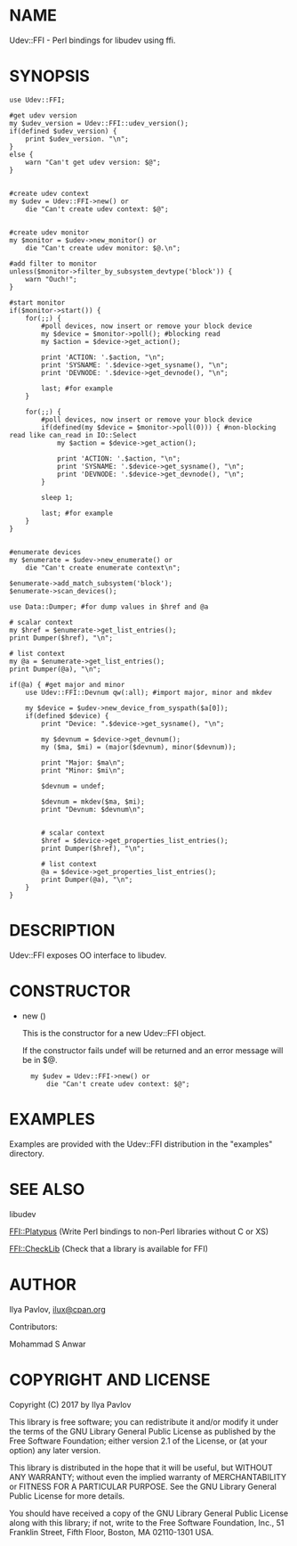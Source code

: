 # NAME

Udev::FFI - Perl bindings for libudev using ffi.

# SYNOPSIS

    use Udev::FFI;

    #get udev version
    my $udev_version = Udev::FFI::udev_version();
    if(defined $udev_version) {
        print $udev_version. "\n";
    }
    else {
        warn "Can't get udev version: $@";
    }


    #create udev context
    my $udev = Udev::FFI->new() or
        die "Can't create udev context: $@";


    #create udev monitor
    my $monitor = $udev->new_monitor() or
        die "Can't create udev monitor: $@.\n";

    #add filter to monitor
    unless($monitor->filter_by_subsystem_devtype('block')) {
        warn "Ouch!";
    }

    #start monitor
    if($monitor->start()) {
        for(;;) {
            #poll devices, now insert or remove your block device
            my $device = $monitor->poll(); #blocking read
            my $action = $device->get_action();

            print 'ACTION: '.$action, "\n";
            print 'SYSNAME: '.$device->get_sysname(), "\n";
            print 'DEVNODE: '.$device->get_devnode(), "\n";

            last; #for example
        }

        for(;;) {
            #poll devices, now insert or remove your block device
            if(defined(my $device = $monitor->poll(0))) { #non-blocking read like can_read in IO::Select
                my $action = $device->get_action();

                print 'ACTION: '.$action, "\n";
                print 'SYSNAME: '.$device->get_sysname(), "\n";
                print 'DEVNODE: '.$device->get_devnode(), "\n";
            }

            sleep 1;

            last; #for example
        }
    }


    #enumerate devices
    my $enumerate = $udev->new_enumerate() or
        die "Can't create enumerate context\n";

    $enumerate->add_match_subsystem('block');
    $enumerate->scan_devices();

    use Data::Dumper; #for dump values in $href and @a

    # scalar context
    my $href = $enumerate->get_list_entries();
    print Dumper($href), "\n";

    # list context
    my @a = $enumerate->get_list_entries();
    print Dumper(@a), "\n";

    if(@a) { #get major and minor
        use Udev::FFI::Devnum qw(:all); #import major, minor and mkdev

        my $device = $udev->new_device_from_syspath($a[0]);
        if(defined $device) {
            print "Device: ".$device->get_sysname(), "\n";

            my $devnum = $device->get_devnum();
            my ($ma, $mi) = (major($devnum), minor($devnum));

            print "Major: $ma\n";
            print "Minor: $mi\n";

            $devnum = undef;

            $devnum = mkdev($ma, $mi);
            print "Devnum: $devnum\n";


            # scalar context
            $href = $device->get_properties_list_entries();
            print Dumper($href), "\n";

            # list context
            @a = $device->get_properties_list_entries();
            print Dumper(@a), "\n";
        }
    }

# DESCRIPTION

Udev::FFI exposes OO interface to libudev.

# CONSTRUCTOR

- new ()

    This is the constructor for a new Udev::FFI object.

    If the constructor fails undef will be returned and an error message will be in $@.

        my $udev = Udev::FFI->new() or
            die "Can't create udev context: $@";

# EXAMPLES

Examples are provided with the Udev::FFI distribution in the "examples" directory.

# SEE ALSO

libudev

[FFI::Platypus](https://metacpan.org/pod/FFI::Platypus) (Write Perl bindings to non-Perl libraries without C or XS)

[FFI::CheckLib](https://metacpan.org/pod/FFI::CheckLib) (Check that a library is available for FFI)

# AUTHOR

Ilya Pavlov, <ilux@cpan.org>

Contributors:

Mohammad S Anwar

# COPYRIGHT AND LICENSE

Copyright (C) 2017 by Ilya Pavlov

This library is free software; you can redistribute it and/or modify it under the terms of the GNU Library General Public License as published by the Free Software Foundation; either version 2.1 of the License, or (at your option) any later version.

This library is distributed in the hope that it will be useful, but WITHOUT ANY WARRANTY; without even the implied warranty of MERCHANTABILITY or FITNESS FOR A PARTICULAR PURPOSE. See the GNU Library General Public License for more details.

You should have received a copy of the GNU Library General Public License along with this library; if not, write to the Free Software Foundation, Inc., 51 Franklin Street, Fifth Floor, Boston, MA 02110-1301 USA.
